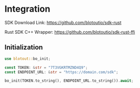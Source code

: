 # Integration

SDK Download Link: https://github.com/blotoutio/sdk-rust

Rust SDK C++ Wrapper: https://github.com/blotoutio/sdk-rust-ffi

## Initialization

```rust
use blotout::bo_init;

const TOKEN: &str = "7T3VGKRTMZND4Q9";
const ENDPOINT_URL: &str = "https://domain.com/sdk";

bo_init(TOKEN.to_string(), ENDPOINT_URL.to_string()).await;
```
